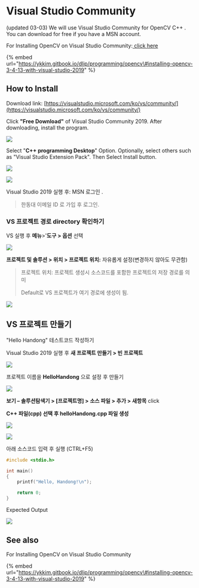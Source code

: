 # Visual Studio Community

(updated 03-03)
We will use Visual Studio Community for OpenCV C++ . You can download for free if you have a MSN account.

For Installing OpenCV on Visual Studio Community:[ click here](https://ykkim.gitbook.io/dlip/programming/opencv#installing-opencv-3-4-13-with-visual-studio-2019)

{% embed url="https://ykkim.gitbook.io/dlip/programming/opencv\#installing-opencv-3-4-13-with-visual-studio-2019" %}

 

## How to Install

Download link:  [https://visualstudio.microsoft.com/ko/vs/community/](https://visualstudio.microsoft.com/ko/vs/community/)

Click **"Free Download"** of Visual Studio Community 2019. After downloading, install the program.

![](../../.gitbook/assets/image%20%2831%29.png)

Select "**C++ programming Desktop**" Option.  Optionally,  select others such as "Visual Studio Extension Pack". Then Select  Install button.

![](../../.gitbook/assets/image%20%2827%29.png)

![](../../.gitbook/assets/image%20%2840%29.png)

Visual Studio 2019 실행 후:  MSN 로그인 . 

> 한동대 이메일 ID 로 가입 후 로그인.



### VS 프로젝트 경로 directory  확인하기

VS 실행 후  **메뉴**&gt;'**도구 &gt; 옵션**  선택

![](../../.gitbook/assets/image%20%2838%29.png)



**프로젝트 및 솔루션 &gt; 위치 &gt; 프로젝트 위치:**  자유롭게 설정\(변경하지 않아도 무관함\)

> 프로젝트 위치: 프로젝트 생성시 소스코드를 포함한 프로젝트의 저장 경로를 의미
>
> Default로 VS 프로젝트가 여기 경로에 생성이 됨.

![](../../.gitbook/assets/image%20%2816%29%20%281%29.png)



## VS 프로젝트 만들기

"Hello Handong" 테스트코드 작성하기



Visual Studio 2019 실행 후 **새 프로젝트 만들기 &gt; 빈 프로젝트**

![](../../.gitbook/assets/image%20%2864%29.png)

프로젝트 이름을  **HelloHandong** 으로 설정 후 만들기 

![](../../.gitbook/assets/image%20%2863%29.png)

**보기 – 솔루션탐색기 &gt;  \[프로젝트명\] &gt;  소스 파일 &gt;  추가 &gt;  새항목**   click

**C++ 파일\(cpp\) 선택 후  helloHandong.cpp 파일 생성**

![](../../.gitbook/assets/image%20%2873%29.png)

![](../../.gitbook/assets/image%20%2870%29.png)

아래 소스코드 입력 후 실행 \(CTRL+F5\)

```cpp
#include <stdio.h>

int main()
{
    printf("Hello, Handong!\n");

    return 0;
}
```

Expected Output

![](../../.gitbook/assets/image%20%2871%29.png)



## See also

For Installing OpenCV on Visual Studio Community

{% embed url="https://ykkim.gitbook.io/dlip/programming/opencv\#installing-opencv-3-4-13-with-visual-studio-2019" %}



